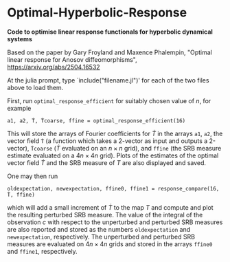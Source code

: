 # Optimal-Hyperbolic-Response

<b>Code to optimise linear response functionals for hyperbolic dynamical systems</b> 

Based on the paper by Gary Froyland and Maxence Phalempin, "Optimal linear response for Anosov diffeomorphisms", https://arxiv.org/abs/2504.16532

At the julia prompt, type `include("filename.jl")' for each of the two files above to load them.

First, run `optimal_response_efficient` for suitably chosen value of $n$, for example 

`a1, a2, Ṫ, Ṫcoarse, ffine = optimal_response_efficient(16)`

This will store the arrays of Fourier coefficients for $\dot{T}$ in the arrays `a1`, `a2`, the vector field `Ṫ` (a function which takes a 2-vector as input and outputs a 2-vector), `Ṫcoarse` ($\dot{T}$ evaluated on an $n\times n$ grid), and `ffine` (the SRB measure estimate evaluated on a $4n\times 4n$ grid).
Plots of the estimates of the optimal vector field $\dot{T}$ and the SRB measure of $T$ are also displayed and saved.

One may then run 

`oldexpectation, newexpectation, ffine0, ffine1 = response_compare(16, Ṫ, ffine)`

which will add a small increment of $\dot{T}$ to the map $T$ and compute and plot the resulting perturbed SRB measure. The value of the integral of the observation $c$ with respect to the unperturbed and perturbed SRB measures are also reported and stored as the numbers `oldexpectation` and `newexpectation`, respectively. The unperturbed and perturbed SRB measures are evaluated on $4n\times 4n$ grids and stored in the arrays `ffine0` and `ffine1`, respectively.

